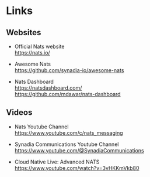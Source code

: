 # Links

## Websites

- Official Nats website  
<https://nats.io/>

- Awesome Nats  
<https://github.com/synadia-io/awesome-nats>

- Nats Dashboard  
<https://natsdashboard.com/>  
<https://github.com/mdawar/nats-dashboard>

## Videos

- Nats Youtube Channel  
<https://www.youtube.com/c/nats_messaging>

- Synadia Communications Youtube Channel  
<https://www.youtube.com/@SynadiaCommunications>

- Cloud Native Live: Advanced NATS  
<https://www.youtube.com/watch?v=3vHKKmVkb80>
